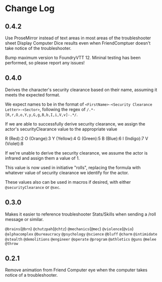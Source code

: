 # Change Log

## 0.4.2

Use ProseMirror instead of text areas in most areas of the troubleshooter sheet
Display Computer Dice results even when FriendComptuer doesn't take notice of the troubleshooter.

Bump maximum version to FoundryVTT 12. Mininal testing has been performed, so please report any issues!

## 0.4.0

Derives the character's security clearance based on their name, assuming it meets the expected format.

We expect names to be in the format of `<FirstName>-<Security Clearance Letter>-<Sector>`, following the regex of `/.*-[R,r,O,o,Y,y,G,g,B,b,I,i,V,v]-.*/`.

If we are able to successfully derive security clearance, we assign the actor's securityClearance value to the appropriate value

R (Red):2
O (Orange):3
Y (Yellow):4
G (Green):5
B (Blue):6
I (Indigo):7
V (Violet):8

If we're unable to derive the security clearance, we assume the actor is infrared and assign them a value of 1.

This value is now used in initiative "rolls", replacing the formula with whatever value of security clearance we identify for the actor.

These values also can be used in macros if desired, with either `@securityClearance` or `@sec`.
## 0.3.0

Makes it easier to reference troubleshooter Stats/Skills when sending a /roll message or similar.

`@brains`(`@brn`)
`@chutzpah`(`@chtz`)
`@mechanics`(`@mec`)
`@violence`(`@vio`)
`@alphacomplex`
`@bureaucracy`
`@psychology`
`@science`
`@bluff`
`@charm`
`@intimidate`
`@stealth`
`@demolitions`
`@engineer`
`@operate`
`@program`
`@athletics`
`@guns`
`@melee`
`@throw`

## 0.2.1

Remove animation from Friend Computer eye when the computer takes notice of a troubleshooter.